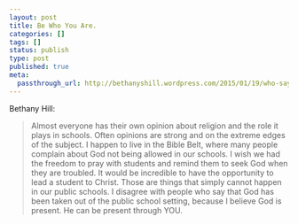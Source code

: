 ```yaml
---
layout: post
title: Be Who You Are.
categories: []
tags: []
status: publish
type: post
published: true
meta:
  passthrough_url: http://bethanyshill.wordpress.com/2015/01/19/who-says-god-cant-be-in-our-schools/
---
```


Bethany Hill:


>Almost everyone has their own opinion about religion and the role it plays in schools. Often opinions are strong and on the extreme edges of the subject. I happen to live in the Bible Belt, where many people complain about God not being allowed in our schools. I wish we had the freedom to pray with students and remind them to seek God when they are troubled. It would be incredible to have the opportunity to lead a student to Christ. Those are things that simply cannot happen in our public schools. I disagree with people who say that God has been taken out of the public school setting, because I believe God is present. He can be present through YOU.
